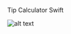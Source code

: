 
Tip Calculator Swift

![alt text](https://user-images.githubusercontent.com/32651309/34472094-689ed55a-ef27-11e7-9bef-ec605780db8f.gif)
